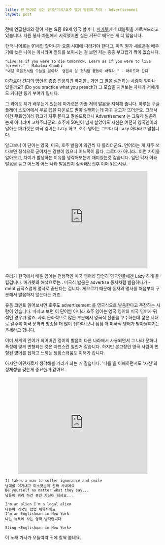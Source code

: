 ```yaml
---
title: 한 단어로 보는 영국/미국/호주 영어 발음의 차이 - Advertisement
layout: post
---
```


전에 언급한바와 같이 저는 요즘 89세 영국 할머니, [마가렛](http://blog.ahkim.com/dear-margaret.html)에게 테블릿을 가르쳐드리고 있습니다. 자원 봉사 차원에서 시작했지만 실은 거꾸로 배우는 게 더 많습니다.  

한국 나이로는 91세인 할머니가 요즘 시대에 따라가야 한다고, 아직 뭔가 새로운걸 배우기에 늦은 나이는 아니라며 열의를 보이시는 걸 보면 저는 종종 부끄럽기 짝이 없습니다.  
	
	"Live as if you were to die tomorrow. Learn as if you were to live forever." - Mahatma Gandhi
	"내일 죽을것처럼 오늘을 살아라. 영원히 살 것처럼 끝없이 배워라." - 마하트마 간디

마하트마 간디의 명언은 종종 인용되긴 하지만.. 과연 그 말을 실천하는 사람이 얼마나 있을까요? (Do you practice what you preach?) 그 모습을 지켜보는 자체가 저에게도 커다란 동기 부여가 됩니다. 

그 외에도 제가 배우는게 있는데 마가렛은 가끔 저의 발음을 지적해 줍니다. 하루는 구글 플레이 스토어에서 무료 앱을 다운로드 받아 실행하는데 자꾸 광고가 뜨더군요. 그래서 이건 무료앱이라 광고가 자주 뜬다고 말씀드렸더니 Advertisement 는 그렇게 발음하는게 아니라며 고쳐주더군요. 호주에 50년이 넘게 살았어도 자신은 여전히 영국인이라 말하는 마가렛은 미국 영어는 Lazy 하고, 호주 영어는 그보다 더 Lazy 하다라고 말합니다. 

알고보니 이 단어는 영국, 미국, 호주 발음이 약간씩 다 틀리더군요. 언어라는 게 자주 쓰다보면 정석으로 굳어지는 경향이 있으니 어느쪽이 옳다, 그르다가 아니라.. 이런 차이를 알아보고, 차이가 발생하는 이유를 생각해보는게 재미있는것 같습니다. 일단 각자 아래 발음을 듣고 어느게 어느 나라 발음인지 짐작해보신후 이어 읽으시길..

<center><iframe width="420" height="315" src="https://www.youtube.com/embed/11z-id7CBFk" frameborder="0" allowfullscreen></iframe></center>

우리가 한국에서 배운 영어는 전형적인 미국 영어라 당연히 영국인들에겐 Lazy 하게 들립겁니다. 마가렛의 해석으로는.. 미국식 발음은 advertise 동사처럼 발음하다가 -ment 급작스럽게 명사로 끝난다는 겁니다. 게으르기 때문에 동사와 명사를 처음부터 구분해서 발음하지 않는다는 거죠. 

유툽 코멘트 읽어보시면 호주도 advertisement 를 영국식으로 발음한다고 주장하는 사람이 있습니다. 따지고 보면 이 단어뿐 아니라 호주 영어는 영국 영어와 미국 영어가 뒤섞인 경우가 많죠. 사회 문화적으로 많은 부분에서 영국식 전통을 고수하는데 젊은 세대로 갈수록 미국 문화와 방송을 더 많이 접하다 보니 점점 더 미국식 영어가 받아들여지는 추세라고 합니다. 

이미 세계의 언어가 되어버린 영어의 발음이 다른 나라에서 사용되면서 그 나라 문화나 특성에 맞게 변형되는 것은 자연스런 일인거 같습니다. 하지만 본고장인 영국 사람이 변형된 영어를 접하고 느끼는 당황스러움도 이해가 갑니다. 

아시안 이민자로서 생각해볼 거리가 되는 거 같습니다. '다름'을 이해하면서도 '자신'의 정체성을 갖는게 중요한거 같아요. 

<center><iframe width="420" height="315" src="https://www.youtube.com/embed/reghyn9fmJQ" frameborder="0" allowfullscreen></iframe></center>

	It takes a man to suffer ignorance and smile
	냉대를 이겨내고 미소짓는게 진짜 사내에요
	Be yourself no matter what they say...
	남들이 뭐라 하건 본인 자신이 되세요...

	I'm an alien I'm a legal alien
	나는야 외국인 합법 체류자에요
	I'm an Englishman in New York
	나는 뉴욕에 사는 영국 남자랍니다

	Sting <Englishman in New York>

이 노래 가사가 오늘따라 귀에 찰싹 붙네요. 